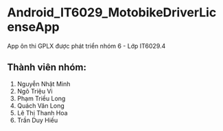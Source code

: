 # Android_IT6029_MotobikeDriverLicenseApp
App ôn thi GPLX được phát triển nhóm 6 - Lớp IT6029.4 

## Thành viên nhóm:
1. Nguyễn Nhật Minh
2. Ngô Triệu Vi
3. Phạm Triều Long
4. Quách Văn Long
5. Lê Thị Thanh Hoa
6. Trần Duy Hiếu

